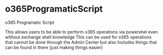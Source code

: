 # o365ProgramaticScript
o365 Programatic Script

This allows users to be able to perform o365 operations via powershel even without exchange shell knowledge
This can be used for o365 operations that cannot be done through the Admin Center but also Includes things that can be found in there (just making things easier)
